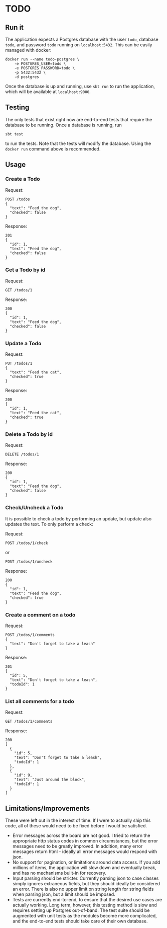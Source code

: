 # TODO

## Run it

The application expects a Postgres database with the user `todo`, database
`todo`, and password `todo` running on `localhost:5432`. This can be easily
managed with docker:

```
docker run --name todo-postgres \
    -e POSTGRES_USER=todo \
    -e POSTGRES_PASSWORD=todo \
    -p 5432:5432 \
    -d postgres
```

Once the database is up and running, use `sbt run` to run the application, which
will be available at `localhost:9000`.

## Testing

The only tests that exist right now are end-to-end tests that require the
database to be running. Once a database is running, run

```
sbt test
```

to run the tests. Note that the tests will modify the database. Using the
`docker run` command above is recommended.

## Usage

### Create a Todo

Request:

```
POST /todos
{
  "text": "Feed the dog",
  "checked": false
}
```

Response:

```
201
{
  "id": 1,
  "text": "Feed the dog",
  "checked": false
}
```

### Get a Todo by id

Request:

```
GET /todos/1
```

Response:

```
200
{
  "id": 1,
  "text": "Feed the dog",
  "checked": false
}
```

### Update a Todo

Request:

```
PUT /todos/1
{
  "text": "Feed the cat",
  "checked": true
}
```

Response:

```
200
{
  "id": 1,
  "text": "Feed the cat",
  "checked": true
}
```

### Delete a Todo by id

Request:

```
DELETE /todos/1
```

Response:

```
200
{
  "id": 1,
  "text": "Feed the dog",
  "checked": false
}
```

### Check/Uncheck a Todo

It is possible to check a todo by performing an update, but update also updates
the text. To only perform a check:

Request:

```
POST /todos/1/check
```

or

```
POST /todos/1/uncheck
```

Response:

```
200
{
  "id": 1,
  "text": "Feed the dog",
  "checked": true
}
```

### Create a comment on a todo

Request:

```
POST /todos/1/comments
{
  "text": "Don't forget to take a leash"
}
```

Response:

```
201
{
  "id": 5,
  "text": "Don't forget to take a leash",
  "todoId": 1
}
```

### List all comments for a todo

Request:

```
GET /todos/1/comments
```

Response:

```
200
[
  {
    "id": 5,
    "text": "Don't forget to take a leash",
    "todoId": 1
  },
  {
    "id": 9,
    "text": "Just around the block",
    "todoId": 1
  }
]
```

## Limitations/Improvements

These were left out in the interest of time. If I were to actually ship this
code, all of these would need to be fixed before I would be satisfied.

* Error messages across the board are not good. I tried to return the
    appropriate http status codes in common circumstances, but the error
    messages need to be greatly improved. In addition, many error messages
    return html - ideally all error messages would respond with json.
* No support for pagination, or limitations around data access. If you add
    millions of items, the application will slow down and eventually break, and
    has no mechanisms built-in for recovery.
* Input parsing should be stricter. Currently parsing json to case classes
    simply ignores extraneous fields, but they should ideally be considered an
    error. There is also no upper limit on string length for string fields when
    parsing json, but a limit should be imposed.
* Tests are currently end-to-end, to ensure that the desired use cases are
    actually working. Long term, however, this testing method is slow and
    requires setting up Postgres out-of-band. The test suite should be augmented
    with unit tests as the modules become more complicated, and the end-to-end
    tests should take care of their own database.

